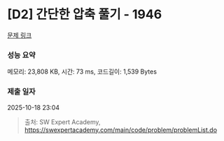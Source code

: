 # [D2] 간단한 압축 풀기 - 1946 

[문제 링크](https://swexpertacademy.com/main/code/problem/problemDetail.do?contestProbId=AV5PmkDKAOMDFAUq) 

### 성능 요약

메모리: 23,808 KB, 시간: 73 ms, 코드길이: 1,539 Bytes

### 제출 일자

2025-10-18 23:04



> 출처: SW Expert Academy, https://swexpertacademy.com/main/code/problem/problemList.do